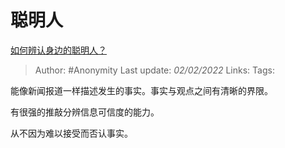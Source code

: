 # 聪明人
[如何辨认身边的聪明人？](https://www.zhihu.com/question/28484672/answer/557292103)

> Author: #Anonymity 
> Last update: *02/02/2022* 
> Links:
> Tags: 

能像新闻报道一样描述发生的事实。事实与观点之间有清晰的界限。

有很强的推敲分辨信息可信度的能力。

从不因为难以接受而否认事实。